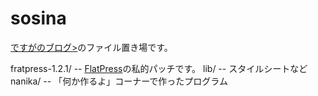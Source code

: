 # sosina
<a href="https://and.crap.jp/desga/blog">ですがのブログ></a>のファイル置き場です。<br>

fratpress-1.2.1/ -- <a href="https://www.flatpress.org/">FlatPress</a>の私的パッチです。
lib/ -- スタイルシートなど
nanika/ -- 「何か作るよ」コーナーで作ったプログラム
